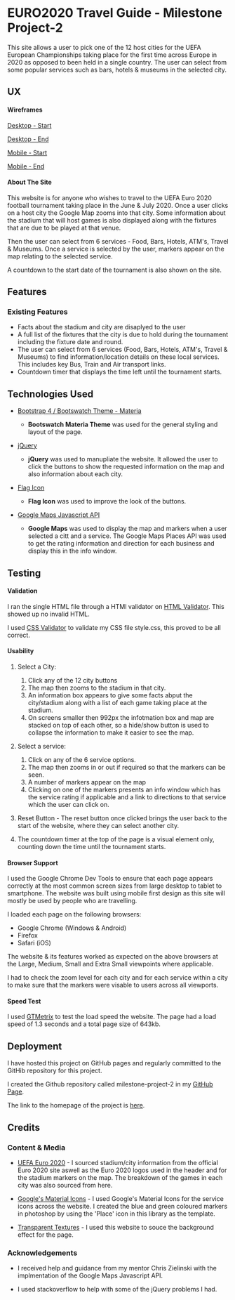 # EURO2020 Travel Guide - Milestone Project-2
This site allows a user to pick one of the 12 host cities for the UEFA European Championships taking place for the first time across Europe in 2020 as opposed to been held in a single country. The user can select from some popular services such as bars, hotels & museums in the selected city.

## UX

#### Wireframes

[Desktop - Start](assets/images/wireframes/desktop-start.png)

[Desktop - End](assets/images/wireframes/desktop-end.png)

[Mobile - Start](assets/images/wireframes/mobile-start.png)

[Mobile - End](assets/images/wireframes/mobile-end.png)


#### About The Site

This website is for anyone who wishes to travel to the UEFA Euro 2020 football tournament taking place in the June & July 2020. Once a user clicks on a host city the Google Map zooms into that city. Some information about the stadium that will host games is also displayed along with the fixtures that are due to be played at that venue.

Then the user can select from 6 services - Food, Bars, Hotels, ATM's, Travel & Museums. Once a service is selected by the user, markers appear on the map relating to the selected service.

A countdown to the start date of the tournament is also shown on the site.

## Features

### Existing Features
- Facts about the stadium and city are disaplyed to the user
- A full list of the fixtures that the city is due to hold during the tournament including the fixture date and round.
- The user can select from 6 services (Food, Bars, Hotels, ATM's, Travel & Museums) to find information/location details on these local services. This includes key Bus, Train and Air transport links.
- Countdown timer that displays the time left until the tournament starts.


## Technologies Used

- [Bootstrap 4 / Bootswatch Theme - Materia](https://bootswatch.com/materia/)
    -  **Bootswatch Materia Theme** was used for the general styling and layout of the page.
    
- [jQuery](https://jquery.com)
    -  **jQuery** was used to manupliate the website. It allowed the user to click the buttons to show the requested information on the map and also information about each city.

- [Flag Icon](http://flag-icon-css.lip.is/)
    -  **Flag Icon** was used to improve the look of the buttons.

- [Google Maps Javascript API](https://developers.google.com/maps/documentation/javascript/tutorial)
    -  **Google Maps** was used to display the map and markers when a user selected a citt and a service. The Google Maps Places API was used to get the rating information and direction for each business and display this in the info window.

## Testing

#### Validation

I ran the single HTML file through a HTMl validator on [HTML Validator](https://validator.w3.org). This showed up no invalid HTML.

I used [CSS Validator](https://jigsaw.w3.org/css-validator) to validate my CSS file style.css, this proved to be all correct.

#### Usability
1. Select a City:
    1. Click any of the 12 city buttons
    2. The map then zooms to the stadium in that city.
    3. An information box appears to give some facts abput the city/stadium along with a list of each game taking place at the stadium.
    4.  On screens smaller then 992px the infotmation box and map are stacked on top of each other, so a hide/show button is used to collapse the information to make it easier to see the map.

2. Select a service:
    1. Click on any of the 6 service options.
    2. The map then zooms in or out if required so that the markers can be seen.
    3. A number of markers appear on the map
    4. Clicking on one of the markers presents an info window which has the service rating if applicable and a link to directions to that service which the user can click on.

3. Reset Button - The reset button once clicked brings the user back to the start of the website, where they can select another city.

4. The countdown timer at the top of the page is a visual element only, counting down the time until the tournament starts.


#### Browser Support
I used the Google Chrome Dev Tools to ensure that each page appears correctly at the most common screen sizes from large desktop to tablet to smartphone. The website was built using mobile first design as this site will mostly be used by people who are travelling.

I loaded each page on the following browsers:
- Google Chrome (Windows & Android)
- Firefox
- Safari (iOS)

The website & its features worked as expected on the above browsers at the Large, Medium, Small and Extra Small viewpoints where applicable.

I had to check the zoom level for each city and for each service within a city to make sure that the markers were visable to users across all viewports.



#### Speed Test
I used [GTMetrix](https://gtmetrix.com) to test the load speed the website. The page had a load speed of 1.3 seconds and a total page size of 643kb.


## Deployment

I have hosted this project on GitHub pages and regularly committed to the GitHib repository for this project.

I created the Github repository called milestone-project-2 in my [GitHub Page](https://github.com/walshyc).

The link to the homepage of the project is [here](https://walshyc.github.io/milestone-project-2/).


## Credits

### Content & Media

- [UEFA Euro 2020](https://www.uefa.com/uefaeuro-2020/) - I sourced stadium/city information from the official Euro 2020 site aswell as the Euro 2020 logos used in the header and for the stadium markers on the map. The breakdown of the games in each city was also sourced from here.

- [Google's Material Icons](https://material.io/tools/icons) - I used Google's Material Icons for the service icons across the website. I created the blue and green coloured markers in photoshop by using the 'Place' icon in this library as the template.

- [Transparent Textures](https://www.transparenttextures.com/) - I used this website to souce the background effect for the page.

### Acknowledgements

- I received help and guidance from my mentor Chris Zielinski with the implmentation of the Google Maps Javascript API.

- I used stackoverflow to help with some of the jQuery problems I had.


